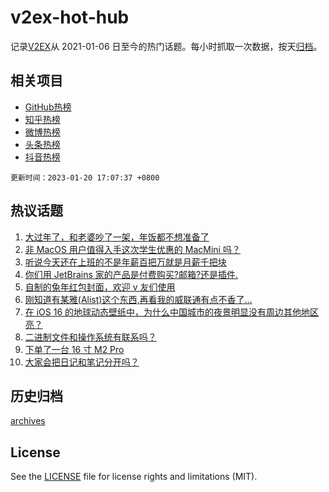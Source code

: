 # v2ex-hot-hub

 记录[V2EX](https://www.v2ex.com/)从 2021-01-06 日至今的热门话题。每小时抓取一次数据，按天[归档](archives)。
 
 ## 相关项目

- [GitHub热榜](https://github.com/lonnyzhang423/github-hot-hub)
- [知乎热榜](https://github.com/lonnyzhang423/zhihu-hot-hub)
- [微博热榜](https://github.com/lonnyzhang423/weibo-hot-hub)
- [头条热榜](https://github.com/lonnyzhang423/toutiao-hot-hub)
- [抖音热榜](https://github.com/lonnyzhang423/douyin-hot-hub)


 `更新时间：2023-01-20 17:07:37 +0800`

## 热议话题

1. [大过年了，和老婆吵了一架，年饭都不想准备了](https://www.v2ex.com/t/909948)
1. [非 MacOS 用户值得入手这次学生优惠的 MacMini 吗？](https://www.v2ex.com/t/909914)
1. [听说今天还在上班的不是年薪百把万就是月薪千把块](https://www.v2ex.com/t/909990)
1. [你们用 JetBrains 家的产品是付费购买?邮箱?还是插件.](https://www.v2ex.com/t/909962)
1. [自制的兔年红包封面，欢迎 v 友们使用](https://www.v2ex.com/t/910007)
1. [刚知道有某雅(Alist)这个东西,再看我的威联通有点不香了...](https://www.v2ex.com/t/909991)
1. [在 iOS 16 的地球动态壁纸中，为什么中国城市的夜景明显没有周边其他地区亮？](https://www.v2ex.com/t/909951)
1. [二进制文件和操作系统有联系吗？](https://www.v2ex.com/t/909970)
1. [下单了一台 16 寸 M2 Pro](https://www.v2ex.com/t/909924)
1. [大家会把日记和笔记分开吗？](https://www.v2ex.com/t/909943)

## 历史归档

[archives](archives)

## License

See the [LICENSE](LICENSE) file for license rights and limitations (MIT).
